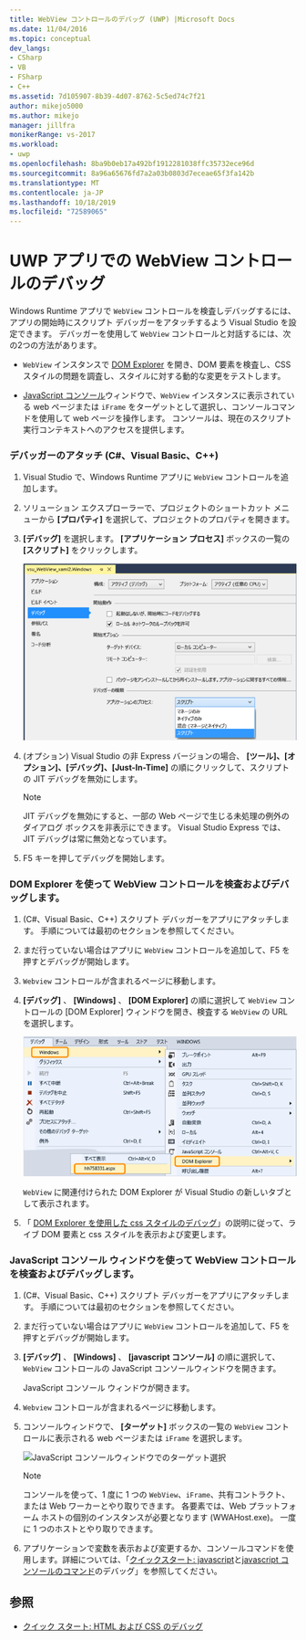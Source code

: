 ```yaml
---
title: WebView コントロールのデバッグ (UWP) |Microsoft Docs
ms.date: 11/04/2016
ms.topic: conceptual
dev_langs:
- CSharp
- VB
- FSharp
- C++
ms.assetid: 7d105907-8b39-4d07-8762-5c5ed74c7f21
author: mikejo5000
ms.author: mikejo
manager: jillfra
monikerRange: vs-2017
ms.workload:
- uwp
ms.openlocfilehash: 8ba9b0eb17a492bf1912281038ffc35732ece96d
ms.sourcegitcommit: 8a96a65676fd7a2a03b0803d7eceae65f3fa142b
ms.translationtype: MT
ms.contentlocale: ja-JP
ms.lasthandoff: 10/18/2019
ms.locfileid: "72589065"
---
```

# <a name="debug-a-webview-control-in-a-uwp-app"></a>UWP アプリでの WebView コントロールのデバッグ

 Windows Runtime アプリで `WebView` コントロールを検査しデバッグするには、アプリの開始時にスクリプト デバッガーをアタッチするよう Visual Studio を設定できます。 デバッガーを使用して `WebView` コントロールと対話するには、次の2つの方法があります。

- `WebView` インスタンスで [DOM Explorer](../debugger/quickstart-debug-html-and-css.md) を開き、DOM 要素を検査し、CSS スタイルの問題を調査し、スタイルに対する動的な変更をテストします。

- [JavaScript コンソール](../debugger/javascript-console-commands.md?view=vs-2017)ウィンドウで、`WebView` インスタンスに表示されている web ページまたは `iFrame` をターゲットとして選択し、コンソールコマンドを使用して web ページを操作します。 コンソールは、現在のスクリプト実行コンテキストへのアクセスを提供します。

### <a name="attach-the-debugger-c-visual-basic-c"></a>デバッガーのアタッチ (C#、Visual Basic、C++)

1. Visual Studio で、Windows Runtime アプリに `WebView` コントロールを追加します。

2. ソリューション エクスプローラーで、プロジェクトのショートカット メニューから **[プロパティ]** を選択して、プロジェクトのプロパティを開きます。

3. **[デバッグ]** を選択します。 **[アプリケーション プロセス]** ボックスの一覧の **[スクリプト]** をクリックします。

     ![スクリプトデバッガーをアタッチする](../debugger/media/js_dom_webview_script_debugger.png "JS_DOM_WebView_Script_Debugger")

4. (オプション) Visual Studio の非 Express バージョンの場合、 **[ツール]、[オプション]、[デバッグ]、[Just-In-Time]** の順にクリックして、スクリプトの JIT デバッグを無効にします。

    > [!NOTE]
    > JIT デバッグを無効にすると、一部の Web ページで生じる未処理の例外のダイアログ ボックスを非表示にできます。 Visual Studio Express では、JIT デバッグは常に無効となっています。

5. F5 キーを押してデバッグを開始します。

### <a name="use-the-dom-explorer-to-inspect-and-debug-a-webview-control"></a>DOM Explorer を使って WebView コントロールを検査およびデバッグします。

1. (C#、Visual Basic、C++) スクリプト デバッガーをアプリにアタッチします。 手順については最初のセクションを参照してください。

2. まだ行っていない場合はアプリに `WebView` コントロールを追加して、F5 を押すとデバッグが開始します。

3. `Webview` コントロールが含まれるページに移動します。

4. **[デバッグ]** 、 **[Windows]** 、 **[DOM Explorer]** の順に選択して `WebView` コントロールの [DOM Explorer] ウィンドウを開き、検査する `WebView` の URL を選択します。

     ![DOM Explorer を開く](../debugger/media/js_dom_webview.png "JS_DOM_WebView")

     `WebView` に関連付けられた DOM Explorer が Visual Studio の新しいタブとして表示されます。

5. 「 [DOM Explorer を使用した css スタイルのデバッグ](/visualstudio/debugger/quickstart-debug-html-and-css)」の説明に従って、ライブ DOM 要素と css スタイルを表示および変更します。

### <a name="use-the-javascript-console-window-to-inspect-and-debug-a-webview-control"></a>JavaScript コンソール ウィンドウを使って WebView コントロールを検査およびデバッグします。

1. (C#、Visual Basic、C++) スクリプト デバッガーをアプリにアタッチします。 手順については最初のセクションを参照してください。

2. まだ行っていない場合はアプリに `WebView` コントロールを追加して、F5 を押すとデバッグが開始します。

3. **[デバッグ]** 、 **[Windows]** 、 **[javascript コンソール]** の順に選択して、`WebView` コントロールの JavaScript コンソールウィンドウを開きます。

     JavaScript コンソール ウィンドウが開きます。

4. `Webview` コントロールが含まれるページに移動します。

5. コンソールウィンドウで、 **[ターゲット]** ボックスの一覧の `WebView` コントロールに表示される web ページまたは `iFrame` を選択します。

     ![JavaScript コンソールウィンドウでのターゲット選択](../debugger/media/js_console_target.png "JS_Console_Target")

    > [!NOTE]
    > コンソールを使って、1 度に 1 つの `WebView`、`iFrame`、共有コントラクト、または Web ワーカーとやり取りできます。 各要素では、Web プラットフォーム ホストの個別のインスタンスが必要となります (WWAHost.exe)。 一度に 1 つのホストとやり取りできます。

6. アプリケーションで変数を表示および変更するか、コンソールコマンドを使用します。詳細については、「[クイックスタート: javascript](../debugger/quickstart-debug-javascript-using-the-console.md)と[javascript コンソールのコマンド](../debugger/javascript-console-commands.md?view=vs-2017)のデバッグ」を参照してください。

## <a name="see-also"></a>参照

- [クイック スタート: HTML および CSS のデバッグ](../debugger/quickstart-debug-html-and-css.md)